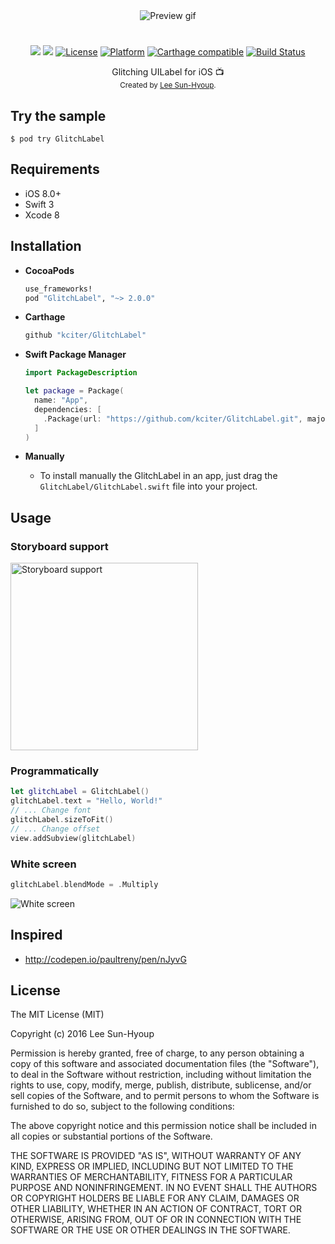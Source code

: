 <div align="center">
  <img src="https://github.com/kciter/GlitchLabel/raw/master/Images/preview.gif" alt="Preview gif">
</div>
<h1></h1>
<div align="center">
<p><a href="https://camo.githubusercontent.com/0188e770bbde9d9eae6720a70d5d3fad0952d77b/68747470733a2f2f696d672e736869656c64732e696f2f62616467652f53776966742d322e322d6f72616e67652e737667" target="_blank"><img src="https://img.shields.io/badge/Swift-3-orange.svg"></a>
<a href="http://cocoapods.org/pods/glitchlabel"><img src="https://img.shields.io/cocoapods/v/GlitchLabel.svg?style=flat"></a>
<a href="http://cocoapods.org/pods/glitchlabel"><img alt="License" src="https://img.shields.io/cocoapods/l/GlitchLabel.svg?style=flat"></a>
<a href="http://cocoapods.org/pods/glitchlabel"><img alt="Platform" src="https://img.shields.io/cocoapods/p/GlitchLabel.svg?style=flat"></a>
<a href="https://github.com/Carthage/Carthage"><img alt="Carthage compatible" src="https://img.shields.io/badge/Carthage-compatible-4BC51D.svg?style=flat"></a>
<a href="https://travis-ci.org/kciter/GlitchLabel"><img alt="Build Status" src="https://travis-ci.org/kciter/GlitchLabel.svg?branch=master"></a></p>
</div>

<div align="center">
  Glitching UILabel for iOS 📺<br>
</div>
<div align="center">
  <sub>Created by <a href="https://github.com/kciter">Lee Sun-Hyoup</a>.</sub>
</div>

## Try the sample
```
$ pod try GlitchLabel
```

## Requirements
* iOS 8.0+
* Swift 3
* Xcode 8

## Installation
* **CocoaPods**
  ```ruby
  use_frameworks!
  pod "GlitchLabel", "~> 2.0.0"
  ```

* **Carthage**
  ```ruby
  github "kciter/GlitchLabel"
  ```

* **Swift Package Manager**
  ```swift
  import PackageDescription

  let package = Package(
    name: "App",
    dependencies: [
      .Package(url: "https://github.com/kciter/GlitchLabel.git", majorVersion: 2)
    ]
  )
  ```

* **Manually**
  * To install manually the GlitchLabel in an app, just drag the `GlitchLabel/GlitchLabel.swift` file into your project.

## Usage

### Storyboard support
<img src="https://github.com/kciter/GlitchLabel/raw/master/Images/storyboard.png" height='300' alt="Storyboard support">

### Programmatically
```swift
let glitchLabel = GlitchLabel()
glitchLabel.text = "Hello, World!"
// ... Change font
glitchLabel.sizeToFit()
// ... Change offset
view.addSubview(glitchLabel)
```

### White screen
```swift
glitchLabel.blendMode = .Multiply
```
<img src="https://github.com/kciter/GlitchLabel/raw/master/Images/whitescreen.gif" alt="White screen">

## Inspired
* http://codepen.io/paultreny/pen/nJyvG

## License
The MIT License (MIT)

Copyright (c) 2016 Lee Sun-Hyoup

Permission is hereby granted, free of charge, to any person obtaining a copy
of this software and associated documentation files (the "Software"), to deal
in the Software without restriction, including without limitation the rights
to use, copy, modify, merge, publish, distribute, sublicense, and/or sell
copies of the Software, and to permit persons to whom the Software is
furnished to do so, subject to the following conditions:

The above copyright notice and this permission notice shall be included in all
copies or substantial portions of the Software.

THE SOFTWARE IS PROVIDED "AS IS", WITHOUT WARRANTY OF ANY KIND, EXPRESS OR
IMPLIED, INCLUDING BUT NOT LIMITED TO THE WARRANTIES OF MERCHANTABILITY,
FITNESS FOR A PARTICULAR PURPOSE AND NONINFRINGEMENT. IN NO EVENT SHALL THE
AUTHORS OR COPYRIGHT HOLDERS BE LIABLE FOR ANY CLAIM, DAMAGES OR OTHER
LIABILITY, WHETHER IN AN ACTION OF CONTRACT, TORT OR OTHERWISE, ARISING FROM,
OUT OF OR IN CONNECTION WITH THE SOFTWARE OR THE USE OR OTHER DEALINGS IN THE
SOFTWARE.
